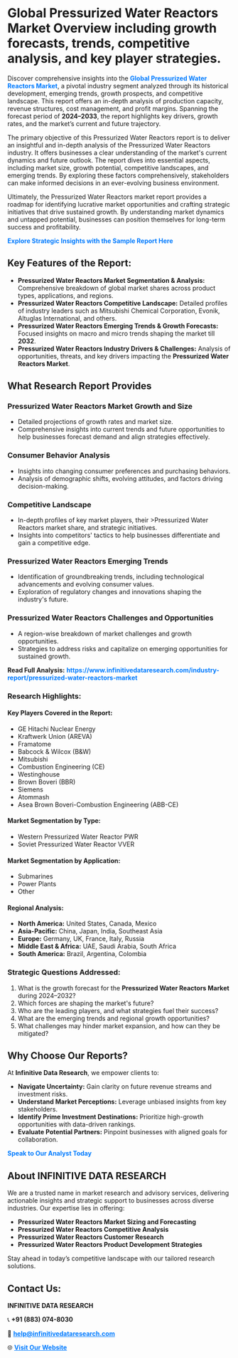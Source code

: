 <h1>Global Pressurized Water Reactors Market Overview including growth forecasts, trends, competitive analysis, and key player strategies.</h1>
<p>
Discover comprehensive insights into the 
<a href="https://www.infinitivedataresearch.com/industry-report/pressurized-water-reactors-market" rel="dofollow" style="color: #007BFF; text-decoration: none;"><strong>Global Pressurized Water Reactors Market</strong></a>, a pivotal industry segment analyzed through its historical development, emerging trends, growth prospects, and competitive landscape. This report offers an in-depth analysis of production capacity, revenue structures, cost management, and profit margins. Spanning the forecast period of <strong>2024–2033</strong>, the report highlights key drivers, growth rates, and the market’s current and future trajectory.
</p>
<p>
The primary objective of this Pressurized Water Reactors report is to deliver an insightful and in-depth analysis of the Pressurized Water Reactors industry. It offers businesses a clear understanding of the market's current dynamics and future outlook. The report dives into essential aspects, including market size, growth potential, competitive landscapes, and emerging trends. By exploring these factors comprehensively, stakeholders can make informed decisions in an ever-evolving business environment.
</p>
<p>
Ultimately, the Pressurized Water Reactors market report provides a roadmap for identifying lucrative market opportunities and crafting strategic initiatives that drive sustained growth. By understanding market dynamics and untapped potential, businesses can position themselves for long-term success and profitability.
</p>
<p>
<a href="https://www.infinitivedataresearch.com/request-sample/reportId=105970" style="color: #007BFF; text-decoration: none;"><strong>Explore Strategic Insights with the Sample Report Here</strong></a>
</p>

<h2>Key Features of the Report:</h2>
<ul>
<li><strong>Pressurized Water Reactors Market Segmentation & Analysis:</strong> Comprehensive breakdown of global market shares across product types, applications, and regions.</li>
<li><strong>Pressurized Water Reactors Competitive Landscape:</strong> Detailed profiles of industry leaders such as Mitsubishi Chemical Corporation, Evonik, Altuglas International, and others.</li>
<li><strong>Pressurized Water Reactors Emerging Trends & Growth Forecasts:</strong> Focused insights on macro and micro trends shaping the market till <strong>2032</strong>.</li>
<li><strong>Pressurized Water Reactors Industry Drivers & Challenges:</strong> Analysis of opportunities, threats, and key drivers impacting the <strong>Pressurized Water Reactors Market</strong>.</li>
</ul>

<h2>What Research Report Provides</h2>
<h3>Pressurized Water Reactors Market Growth and Size</h3>
<ul>
<li>Detailed projections of growth rates and market size.</li>
<li>Comprehensive insights into current trends and future opportunities to help businesses forecast demand and align strategies effectively.</li>
</ul>

<h3>Consumer Behavior Analysis</h3>
<ul>
<li>Insights into changing consumer preferences and purchasing behaviors.</li>
<li>Analysis of demographic shifts, evolving attitudes, and factors driving decision-making.</li>
</ul>

<h3>Competitive Landscape</h3>
<ul>
<li>In-depth profiles of key market players, their >Pressurized Water Reactors market share, and strategic initiatives.</li>
<li>Insights into competitors' tactics to help businesses differentiate and gain a competitive edge.</li>
</ul>

<h3>Pressurized Water Reactors Emerging Trends</h3>
<ul>
<li>Identification of groundbreaking trends, including technological advancements and evolving consumer values.</li>
<li>Exploration of regulatory changes and innovations shaping the industry's future.</li>
</ul>

<h3>Pressurized Water Reactors Challenges and Opportunities</h3>
<ul>
<li>A region-wise breakdown of market challenges and growth opportunities.</li>
<li>Strategies to address risks and capitalize on emerging opportunities for sustained growth.</li>
</ul>
<p><strong>Read Full Analysis:</strong> <a href="https://www.infinitivedataresearch.com/industry-report/pressurized-water-reactors-market" rel="dofollow" style="color: #007BFF; text-decoration: none;"><strong>https://www.infinitivedataresearch.com/industry-report/pressurized-water-reactors-market</strong></a></p>
<h3>Research Highlights:</h3>
<h4>Key Players Covered in the Report:</h4>
<ul><li>GE Hitachi Nuclear Energy</li><li>Kraftwerk Union (AREVA)</li><li>Framatome</li><li>Babcock &amp; Wilcox (B&amp;W)</li><li>Mitsubishi</li><li>Combustion Engineering (CE)</li><li>Westinghouse</li><li>Brown Boveri (BBR)</li><li>Siemens</li><li>Atommash</li><li>Asea Brown Boveri-Combustion Engineering (ABB-CE)</li></ul>
<h4>Market Segmentation by Type:</h4>
<ul><li>Western Pressurized Water Reactor PWR</li><li>Soviet Pressurized Water Reactor VVER</li></ul>
<h4>Market Segmentation by Application:</h4>
<ul><li>Submarines</li><li>Power Plants</li><li>Other</li></ul>

<h4>Regional Analysis:</h4>
<ul>
<li><strong>North America:</strong> United States, Canada, Mexico</li>
<li><strong>Asia-Pacific:</strong> China, Japan, India, Southeast Asia</li>
<li><strong>Europe:</strong> Germany, UK, France, Italy, Russia</li>
<li><strong>Middle East & Africa:</strong> UAE, Saudi Arabia, South Africa</li>
<li><strong>South America:</strong> Brazil, Argentina, Colombia</li>
</ul>

<h3>Strategic Questions Addressed:</h3>
<ol>
<li>What is the growth forecast for the <strong>Pressurized Water Reactors Market</strong> during 2024–2032?</li>
<li>Which forces are shaping the market's future?</li>
<li>Who are the leading players, and what strategies fuel their success?</li>
<li>What are the emerging trends and regional growth opportunities?</li>
<li>What challenges may hinder market expansion, and how can they be mitigated?</li>
</ol>

<h2>Why Choose Our Reports?</h2>
<p>At <strong>Infinitive Data Research</strong>, we empower clients to:</p>
<ul>
<li><strong>Navigate Uncertainty:</strong> Gain clarity on future revenue streams and investment risks.</li>
<li><strong>Understand Market Perceptions:</strong> Leverage unbiased insights from key stakeholders.</li>
<li><strong>Identify Prime Investment Destinations:</strong> Prioritize high-growth opportunities with data-driven rankings.</li>
<li><strong>Evaluate Potential Partners:</strong> Pinpoint businesses with aligned goals for collaboration.</li>
</ul>
<p><a href="https://www.infinitivedataresearch.com/industry-report/pressurized-water-reactors-market" rel="dofollow" style="color: #007BFF; text-decoration: none;"><strong>Speak to Our Analyst Today</strong></a></p>

<h2>About INFINITIVE DATA RESEARCH</h2>
<p>We are a trusted name in market research and advisory services, delivering actionable insights and strategic support to businesses across diverse industries. Our expertise lies in offering:</p>
<ul>
<li><strong>Pressurized Water Reactors Market Sizing and Forecasting</strong></li>
<li><strong>Pressurized Water Reactors Competitive Analysis</strong></li>
<li><strong>Pressurized Water Reactors Customer Research</strong></li>
<li><strong>Pressurized Water Reactors Product Development Strategies</strong></li>
</ul>
<p>Stay ahead in today’s competitive landscape with our tailored research solutions.</p>

<h2>Contact Us:</h2>
<p><strong>INFINITIVE DATA RESEARCH</strong></p>
<p>📞 <strong>+91 (883) 074-8030</strong></p>
<p>📧 <strong><a href="mailto:help@infinitivedataresearch.com" style="color: #007BFF;">help@infinitivedataresearch.com</a></strong></p>
<p>🌐 <strong><a href="https://www.infinitivedataresearch.com" rel="dofollow" style="color: #007BFF;">Visit Our Website</a></strong></p>
